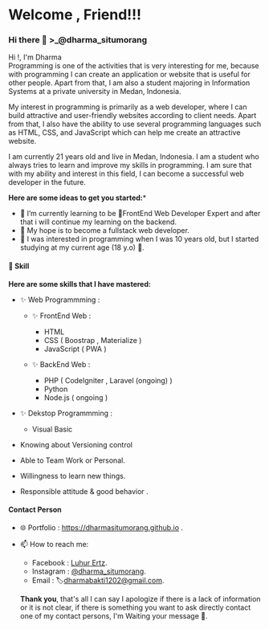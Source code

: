 # Welcome , Friend!!!
### Hi there 👋 >_@dharma_situmorang

Hi !, I'm Dharma  
Programming is one of the activities that is very interesting for me, because with programming I can create an application or website that is useful for other people. Apart from that, I am also a student majoring in Information Systems at a private university in Medan, Indonesia.
  
My interest in programming is primarily as a web developer, where I can build attractive and user-friendly websites according to client needs. Apart from that, I also have the ability to use several programming languages such as HTML, CSS, and JavaScript which can help me create an attractive website.
  
I am currently 21 years old and live in Medan, Indonesia. I am a student who always tries to learn and improve my skills in programming. I am sure that with my ability and interest in this field, I can become a successful web developer in the future.

**Here are some ideas to get you started:***

- 🌱 I’m currently learning to be 📌FrontEnd Web Developer Expert and after that i will continue my learning on the backend.
- 🚀 My hope is to become a fullstack web developer.
- 💬 I was interested in programming when I was 10 years old, but I started studying at my current age (18 y.o) 🙈.

#### 👷 Skill
**Here are some skills that I have mastered:**
- ✨ Web Programmming :
  - ✨ FrontEnd Web :
    - HTML
    - CSS ( Boostrap , Materialize )
    - JavaScript ( PWA )
  
  - ✨ BackEnd Web :
    - PHP ( CodeIgniter , Laravel (ongoing) )
    - Python
    - Node.js ( ongoing )

- ✨ Dekstop Programmming :
  - Visual Basic
  
- Knowing about Versioning control
- Able to Team Work or Personal.
- Willingness to learn new things.
- Responsible attitude & good behavior .


#### Contact Person
- 🌐 Portfolio : https://dharmasitumorang.github.io .
- 📫 How to reach me: 
  - Facebook   : [Luhur Ertz](https://web.facebook.com/Adiknya.situmorang).
  - Instagram  : [@dharma_situmorang](https://instagram.com/dharma_situmorang).
  - Email      : 🏷️dharmabakti1202@gmail.com.
  
  **Thank you**, that's all I can say
I apologize if there is a lack of information or it is not clear, if there is something you want to ask directly contact one of my contact persons,
I'm Waiting your message 📄.
